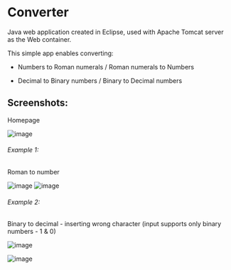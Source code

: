 # Converter

Java web application created in Eclipse, used with Apache Tomcat server as the Web container. 

This simple app enables converting: 

 - Numbers to Roman numerals / Roman numerals to Numbers 
 
 - Decimal to Binary numbers / Binary to Decimal numbers


## Screenshots:

Homepage

![image](https://user-images.githubusercontent.com/48915276/234918476-0303db13-7b14-4e94-a454-30806c0e53e9.png)

###### Example 1: 

Roman to number

![image](https://user-images.githubusercontent.com/48915276/234918997-7af578b4-cda6-4b82-a45b-aa5da63820a2.png)
![image](https://user-images.githubusercontent.com/48915276/234919081-7a115dad-0fab-427b-911d-1ca1342df484.png)


 

###### Example 2:

Binary to decimal - inserting wrong character (input supports only binary numbers - 1 & 0)

![image](https://user-images.githubusercontent.com/48915276/234919398-38fe3c8c-b043-48fa-a951-4a974d3fc187.png)

![image](https://user-images.githubusercontent.com/48915276/234919467-c6310047-12e5-49aa-b8fe-ee999745ab7c.png)




 
 



